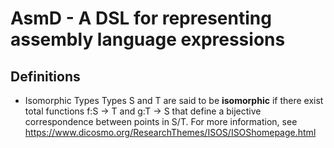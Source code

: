 # AsmD - A DSL for representing assembly language expressions

## Definitions

* Isomorphic Types
Types S and T are said to be **isomorphic** if there exist total functions f:S -> T
and g:T -> S that define a bijective correspondence between points in S/T. For more
information, see <https://www.dicosmo.org/ResearchThemes/ISOS/ISOShomepage.html>
